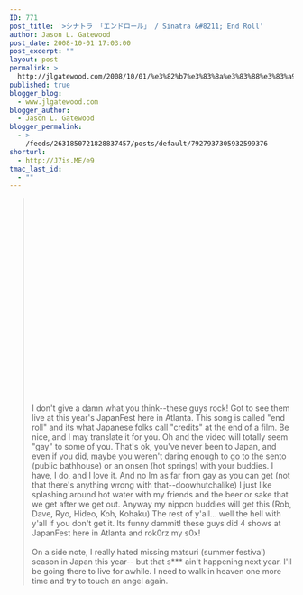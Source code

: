 ```yaml
---
ID: 771
post_title: '>シナトラ 「エンドロール」 / Sinatra &#8211; End Roll'
author: Jason L. Gatewood
post_date: 2008-10-01 17:03:00
post_excerpt: ""
layout: post
permalink: >
  http://jlgatewood.com/2008/10/01/%e3%82%b7%e3%83%8a%e3%83%88%e3%83%a9-%e3%80%8c%e3%82%a8%e3%83%b3%e3%83%89%e3%83%ad%e3%83%bc%e3%83%ab%e3%80%8d-sinatra-end-roll/
published: true
blogger_blog:
  - www.jlgatewood.com
blogger_author:
  - Jason L. Gatewood
blogger_permalink:
  - >
    /feeds/2631850721828837457/posts/default/7927937305932599376
shorturl:
  - http://J7is.ME/e9
tmac_last_id:
  - ""
---
```

><div xmlns='http://www.w3.org/1999/xhtml'><p><object height='350' width='425'><param value='http://youtube.com/v/mLjp62TYhd0' name='movie'/><embed height='350' width='425' type='application/x-shockwave-flash' src='http://youtube.com/v/mLjp62TYhd0'/></object></p><p>I don't give a damn what you think--these guys rock! Got to see them live at this year's JapanFest here in Atlanta. This song is called "end roll" and its what Japanese folks call "credits" at the end of a film. Be nice, and I may translate it for you. Oh and the video will totally seem "gay" to some of you. That's ok, you've never been to Japan, and even if you did, maybe you weren't daring enough to go to the sento (public bathhouse) or an onsen (hot springs) with your buddies. I have, I do, and I love it. And no Im as far from gay as you can get (not that there's anything wrong with that--doowhutchalike) I just like splashing around hot water with my friends and the beer or sake that we get after we get out. Anyway my nippon buddies will get this (Rob, Dave, Ryo, Hideo, Koh, Kohaku) The rest of y'all... well the hell with y'all if you don't get it. Its funny dammit!  these guys did 4 shows at JapanFest here in Atlanta and rok0rz my s0x!  <br /><br />On a side note, I really hated missing matsuri (summer festival) season in Japan this year-- but that s*** ain't happening next year.  I'll be going there to live for awhile.  I need to walk in heaven one more time and try to touch an angel again.  </p></div>